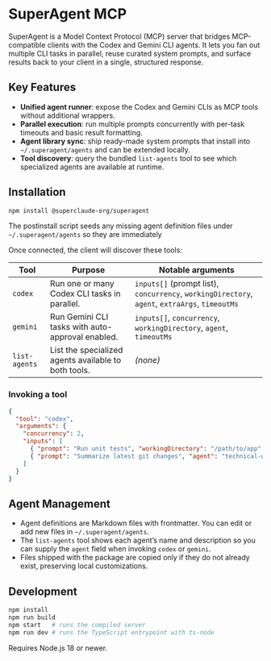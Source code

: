 # SuperAgent MCP

SuperAgent is a Model Context Protocol (MCP) server that bridges MCP-compatible clients with the Codex and Gemini CLI agents. It lets you fan out multiple CLI tasks in parallel, reuse curated system prompts, and surface results back to your client in a single, structured response.

## Key Features
- **Unified agent runner**: expose the Codex and Gemini CLIs as MCP tools without additional wrappers.
- **Parallel execution**: run multiple prompts concurrently with per-task timeouts and basic result formatting.
- **Agent library sync**: ship ready-made system prompts that install into `~/.superagent/agents` and can be extended locally.
- **Tool discovery**: query the bundled `list-agents` tool to see which specialized agents are available at runtime.

## Installation

```bash
npm install @superclaude-org/superagent
```

The postinstall script seeds any missing agent definition files under `~/.superagent/agents` so they are immediately 

Once connected, the client will discover these tools:

| Tool | Purpose | Notable arguments |
| --- | --- | --- |
| `codex` | Run one or many Codex CLI tasks in parallel. | `inputs[]` (prompt list), `concurrency`, `workingDirectory`, `agent`, `extraArgs`, `timeoutMs` |
| `gemini` | Run Gemini CLI tasks with auto-approval enabled. | `inputs[]`, `concurrency`, `workingDirectory`, `agent`, `timeoutMs` |
| `list-agents` | List the specialized agents available to both tools. | *(none)* |

### Invoking a tool
```json
{
  "tool": "codex",
  "arguments": {
    "concurrency": 2,
    "inputs": [
      { "prompt": "Run unit tests", "workingDirectory": "/path/to/app" },
      { "prompt": "Summarize latest git changes", "agent": "technical-writer" }
    ]
  }
}
```

## Agent Management
- Agent definitions are Markdown files with frontmatter. You can edit or add new files in `~/.superagent/agents`.
- The `list-agents` tool shows each agent’s name and description so you can supply the `agent` field when invoking `codex` or `gemini`.
- Files shipped with the package are copied only if they do not already exist, preserving local customizations.

## Development

```bash
npm install
npm run build
npm start   # runs the compiled server
npm run dev # runs the TypeScript entrypoint with ts-node
```

Requires Node.js 18 or newer.
